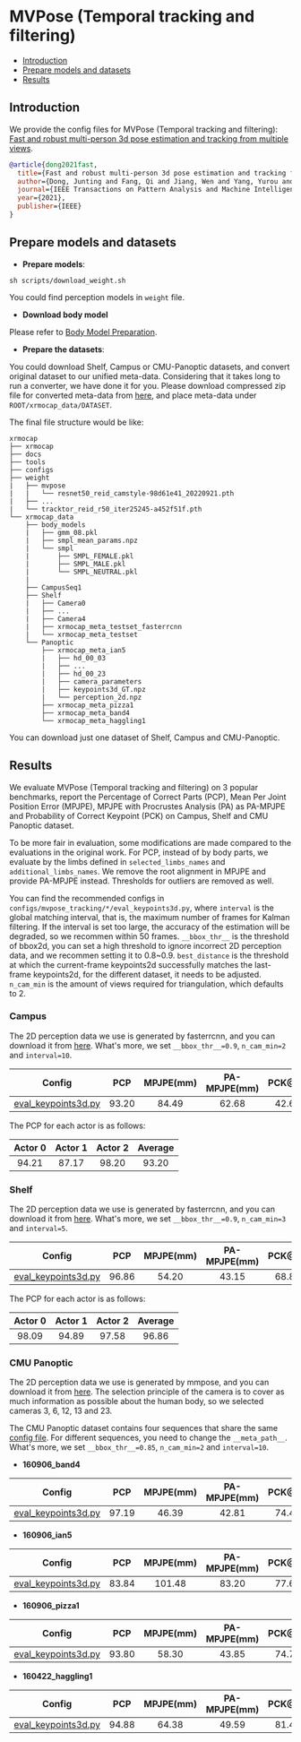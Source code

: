 # MVPose (Temporal tracking and filtering)

- [Introduction](#introduction)
- [Prepare models and datasets](#prepare-models-and-datasets)
- [Results](#results)

## Introduction

We provide the config files for MVPose (Temporal tracking and filtering): [Fast and robust multi-person 3d pose estimation and tracking from multiple views](https://zju3dv.github.io/mvpose/).

```BibTeX
@article{dong2021fast,
  title={Fast and robust multi-person 3d pose estimation and tracking from multiple views},
  author={Dong, Junting and Fang, Qi and Jiang, Wen and Yang, Yurou and Huang, Qixing and Bao, Hujun and Zhou, Xiaowei},
  journal={IEEE Transactions on Pattern Analysis and Machine Intelligence},
  year={2021},
  publisher={IEEE}
}
```

## Prepare models and datasets

- **Prepare models**:

```
sh scripts/download_weight.sh
```
You could find perception models in `weight` file.

- **Download body model**

Please refer to [Body Model Preparation](../../docs/en/getting_started.md#body-model-preparation-optional).

- **Prepare the datasets**:

You could download Shelf, Campus or CMU-Panoptic datasets, and convert original dataset to our unified meta-data. Considering that it takes long to run a converter, we have done it for you. Please download compressed zip file for converted meta-data from [here](../../docs/en/dataset_preparation.md), and place meta-data under `ROOT/xrmocap_data/DATASET`.

The final file structure would be like:

```text
xrmocap
├── xrmocap
├── docs
├── tools
├── configs
├── weight
|   ├── mvpose
|   |   └── resnet50_reid_camstyle-98d61e41_20220921.pth
|   ├── ...
|   └── tracktor_reid_r50_iter25245-a452f51f.pth
└── xrmocap_data
    ├── body_models
    |   ├── gmm_08.pkl
    |   ├── smpl_mean_params.npz
    |   └── smpl
    |       ├── SMPL_FEMALE.pkl
    |       ├── SMPL_MALE.pkl
    |       └── SMPL_NEUTRAL.pkl
    |
    ├── CampusSeq1
    ├── Shelf
    |   ├── Camera0
    |   ├── ...
    |   ├── Camera4
    |   ├── xrmocap_meta_testset_fasterrcnn
    |   └── xrmocap_meta_testset
    └── Panoptic
        ├── xrmocap_meta_ian5
        |   ├── hd_00_03
        |   ├── ...
        |   ├── hd_00_23
        |   ├── camera_parameters
        |   ├── keypoints3d_GT.npz
        |   └── perception_2d.npz
        ├── xrmocap_meta_pizza1
        ├── xrmocap_meta_band4
        └── xrmocap_meta_haggling1
```
You can download just one dataset of Shelf, Campus and CMU-Panoptic.

## Results

We evaluate MVPose (Temporal tracking and filtering) on 3 popular benchmarks, report the Percentage of Correct Parts (PCP), Mean Per Joint Position Error (MPJPE), MPJPE with Procrustes Analysis (PA) as PA-MPJPE and Probability of Correct Keypoint (PCK) on Campus, Shelf and CMU Panoptic dataset.

To be more fair in evaluation, some modifications are made compared to the evaluations in the original work. For PCP, instead of by body parts, we evaluate by the limbs defined in `selected_limbs_names` and `additional_limbs_names`. We remove the root alignment in MPJPE and provide PA-MPJPE instead. Thresholds for outliers are removed as well.

You can find the recommended configs in `configs/mvpose_tracking/*/eval_keypoints3d.py`, where `interval` is the global matching interval, that is, the maximum number of frames for Kalman filtering. If the interval is set too large, the accuracy of the estimation will be degraded, so we recommen within 50 frames. `__bbox_thr__` is the threshold of bbox2d, you can set a high threshold to ignore incorrect 2D perception data, and we recommen setting it to 0.8~0.9. `best_distance` is the threshold at which the current-frame keypoints2d successfully matches the last-frame keypoints2d, for the different dataset, it needs to be adjusted. `n_cam_min` is the amount of views required for triangulation, which defaults to 2.

### Campus

The 2D perception data we use is generated by fasterrcnn, and you can download it from [here](/docs/en/dataset_preparation.md#download-converted-meta-data). What's more, we set `__bbox_thr__=0.9`, `n_cam_min=2` and `interval=10`.

| Config | PCP |  MPJPE(mm) |PA-MPJPE(mm)| PCK@50 | PCK@100 |Download |
|:------:|:-------:|:--------:|:--------:|:--------:|:--------:|:--------:|
| [eval_keypoints3d.py](./campus_config/eval_keypoints3d.py) | 93.20 | 84.49 | 62.68 | 42.67 | 86.92 | [log](https://drive.google.com/file/d/18XJTXMBfXpyKJtPIuSlwITqDoe57AOGD/view?usp=sharing) |

The PCP for each actor is as follows:

| Actor 0 | Actor 1 | Actor 2 | Average |
|:------:|:-------:|:--------:|:------:|
| 94.21 | 87.17 | 98.20 | 93.20 |


### Shelf

The 2D perception data we use is generated by fasterrcnn, and you can download it from [here](/docs/en/dataset_preparation.md#download-converted-meta-data). What's more, we set `__bbox_thr__=0.9`, `n_cam_min=3` and `interval=5`.

| Config | PCP |  MPJPE(mm) |PA-MPJPE(mm)| PCK@50 | PCK@100 |Download |
|:------:|:-------:|:--------:|:--------:|:--------:|:--------:|:--------:|
| [eval_keypoints3d.py](./shelf_config/eval_keypoints3d.py) | 96.86 | 54.20 | 43.15 | 68.85 | 97.99 | [log](https://drive.google.com/file/d/1ZGMUSKOGZBk0nH3aVmATTH8F0-DgEMtU/view?usp=sharing) |

The PCP for each actor is as follows:

| Actor 0 | Actor 1 | Actor 2 | Average |
|:------:|:-------:|:--------:|:------:|
| 98.09 | 94.89 | 97.58 | 96.86 |


### CMU Panoptic

The 2D perception data we use is generated by mmpose, and you can download it from [here](/docs/en/dataset_preparation.md#download-converted-meta-data). The selection principle of the camera is to cover as much information as possible about the human body, so we selected cameras 3, 6, 12, 13 and 23.

The CMU Panoptic dataset contains four sequences that share the same [config file](panoptic_config/eval_keypoints3d.py). For different sequences, you need to change the `__meta_path__`. What's more, we set `__bbox_thr__=0.85`, `n_cam_min=2` and `interval=10`.

- **160906_band4**

| Config | PCP | MPJPE(mm) |PA-MPJPE(mm)| PCK@50 | PCK@100 |Download |
|:------:|:-------:|:--------:|:--------:|:--------:|:--------:|:--------:|
| [eval_keypoints3d.py](./panoptic_config/eval_keypoints3d.py) | 97.19 | 46.39 | 42.81 | 74.46 | 94.80 | [log](https://drive.google.com/file/d/1PYJCc3k3mL1-4IHyCySh9lBfVIs0WJGe/view?usp=sharing) |


- **160906_ian5**

| Config | PCP | MPJPE(mm) |PA-MPJPE(mm)| PCK@50 | PCK@100 |Download |
|:------:|:-------:|:--------:|:--------:|:--------:|:--------:|:--------:|
| [eval_keypoints3d.py](./panoptic_config/eval_keypoints3d.py) | 83.84 | 101.48 | 83.20 | 77.65 | 88.04 | [log](https://drive.google.com/file/d/1PYJCc3k3mL1-4IHyCySh9lBfVIs0WJGe/view?usp=sharing) |

- **160906_pizza1**

| Config | PCP | MPJPE(mm) |PA-MPJPE(mm)| PCK@50 | PCK@100 |Download |
|:------:|:-------:|:--------:|:--------:|:--------:|:--------:|:--------:|
| [eval_keypoints3d.py](./panoptic_config/eval_keypoints3d.py) | 93.80 | 58.30 | 43.85 | 74.71 | 93.41 | [log](https://drive.google.com/file/d/1PYJCc3k3mL1-4IHyCySh9lBfVIs0WJGe/view?usp=sharing) |

- **160422_haggling1**

| Config | PCP | MPJPE(mm) |PA-MPJPE(mm)| PCK@50 | PCK@100 |Download |
|:------:|:-------:|:--------:|:--------:|:--------:|:--------:|:--------:|
| [eval_keypoints3d.py](./panoptic_config/eval_keypoints3d.py) | 94.88 | 64.38 | 49.59 | 81.45 | 94.47 | [log](https://drive.google.com/file/d/1PYJCc3k3mL1-4IHyCySh9lBfVIs0WJGe/view?usp=sharing) |
